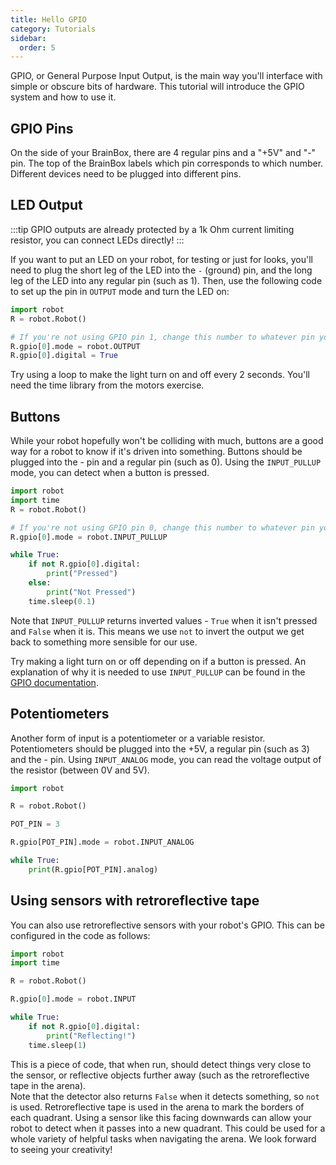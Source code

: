 ```yaml
---
title: Hello GPIO
category: Tutorials
sidebar:
  order: 5
---
```

GPIO, or General Purpose Input Output, is the main way you'll interface with simple or obscure bits of hardware. This tutorial will introduce the GPIO system and how to use it.

## GPIO Pins

On the side of your BrainBox, there are 4 regular pins and a "+5V" and "-" pin. The top of the BrainBox labels which pin corresponds to which number. Different devices need to be plugged into different pins.

## LED Output

:::tip
GPIO outputs are already protected by a 1k Ohm current limiting resistor, you can connect LEDs directly!
:::

If you want to put an LED on your robot, for testing or just for looks, you'll need to plug the short leg of the LED into the `-` (ground) pin, and the long leg of the LED into any regular pin (such as 1). Then, use the following code to set up the pin in `OUTPUT` mode and turn the LED on:

```python
import robot
R = robot.Robot()

# If you're not using GPIO pin 1, change this number to whatever pin you're using.
R.gpio[0].mode = robot.OUTPUT
R.gpio[0].digital = True
```

Try using a loop to make the light turn on and off every 2 seconds. You'll need the time library from the motors exercise.

## Buttons

While your robot hopefully won't be colliding with much, buttons are a good way for a robot to know if it's driven into something. Buttons should be plugged into the - pin and a regular pin (such as 0). Using the `INPUT_PULLUP` mode, you can detect when a button is pressed.

```python
import robot
import time
R = robot.Robot()

# If you're not using GPIO pin 0, change this number to whatever pin you're using.
R.gpio[0].mode = robot.INPUT_PULLUP

while True:
    if not R.gpio[0].digital:
        print("Pressed")
    else:
        print("Not Pressed")
    time.sleep(0.1)
```

Note that `INPUT_PULLUP` returns inverted values - `True` when it isn't pressed and `False` when it is. This means we use `not` to invert the output we get back to something more sensible for our use.

Try making a light turn on or off depending on if a button is pressed. An explanation of why it is needed to use `INPUT_PULLUP` can be found in the [GPIO documentation](/gpio/#pull-ups).

## Potentiometers

Another form of input is a potentiometer or a variable resistor. Potentiometers should be plugged into the +5V, a regular pin (such as 3) and the - pin. Using `INPUT_ANALOG` mode, you can read the voltage output of the resistor (between 0V and 5V).

```python
import robot

R = robot.Robot()

POT_PIN = 3

R.gpio[POT_PIN].mode = robot.INPUT_ANALOG

while True:
    print(R.gpio[POT_PIN].analog)
```

## Using sensors with retroreflective tape

You can also use retroreflective sensors with your robot's GPIO. This can be configured in the code as follows:

```python
import robot
import time

R = robot.Robot()

R.gpio[0].mode = robot.INPUT

while True:
    if not R.gpio[0].digital:
        print("Reflecting!")
    time.sleep(1)
```

This is a piece of code, that when run, should detect things very close to the sensor, or reflective objects further away (such as the retroreflective tape in the arena).  
Note that the detector also returns `False` when it detects something, so `not` is used. Retroreflective tape is used in the arena to mark the borders of each quadrant. Using a sensor like this facing downwards can allow your robot to detect when it passes into a new quadrant. This could be used for a whole variety of helpful tasks when navigating the arena. We look forward to seeing your creativity!